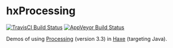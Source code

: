 # hxProcessing

[![TravisCI Build Status](https://travis-ci.org/andyli/hxProcessing.svg?branch=master)](https://travis-ci.org/andyli/hxProcessing)
[![AppVeyor Build Status](https://ci.appveyor.com/api/projects/status/github/andyli/hxProcessing?branch=master&svg=true)](https://ci.appveyor.com/project/andyli/hxProcessing)

Demos of using [Processing](http://processing.org/) (version 3.3) in [Haxe](http://haxe.org/) (targeting Java).